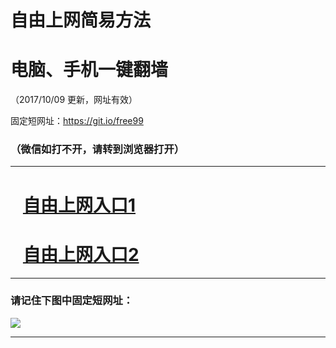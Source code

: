 ﻿# 自由上网简易方法

# 电脑、手机一键翻墙

（2017/10/09 更新，网址有效）

固定短网址：https://git.io/free99

### （微信如打不开，请转到浏览器打开）


***





# &nbsp;&nbsp; <a href="http://ft2628011739.fwq-tz-1001.info/fwqtz01.html?t=100900111403 " target="_blank">自由上网入口1</a>
# &nbsp;&nbsp; <a href="http://ft64648478.fwq-tz-1002.info/fwqtz02.html?t=100900128809 " target="_blank">自由上网入口2</a>
***

### 请记住下图中固定短网址：

<img src="https://s3-us-west-2.amazonaws.com/fwq-1001/yjfq-20170905okok.png" /> 


***

